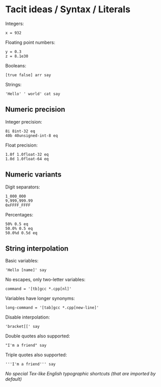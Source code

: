 # Tacit ideas / Syntax / Literals

Integers:
```
x = 932
```

Floating point numbers:
```
y = 0.3
z = 8.1e30
```

Booleans:
```
[true false] arr say
```

Strings:
```
'Hello' ' world' cat say
```

## Numeric precision

Integer precision:
```
8i 8int-32 eq
40b 40unsigned-int-8 eq
```

Float precision:
```
1.0f 1.0float-32 eq
1.0d 1.0float-64 eq
```

## Numeric variants

Digit separators:
```
1_000_000
9,999,999.99
0xFFFF_FFFF
```

Percentages:
```
50% 0.5 eq
50.0% 0.5 eq
50.0%d 0.5d eq
```

## String interpolation

Basic variables:
```
'Hello [name]' say
```

No escapes, only two-letter variables:
```
command = '[tb]gcc *.cpp[nl]'
```

Variables have longer synonyms:
```
long-command = '[tab]gcc *.cpp[new-line]'
```

Disable interpolation:
```
'bracket[[' say
```

Double quotes also supported:
```
"I'm a friend" say
```

Triple quotes also supported:
```
'''I'm a friend''' say
```

_No special Tex-like English typographic shortcuts (that are imported by default)_
